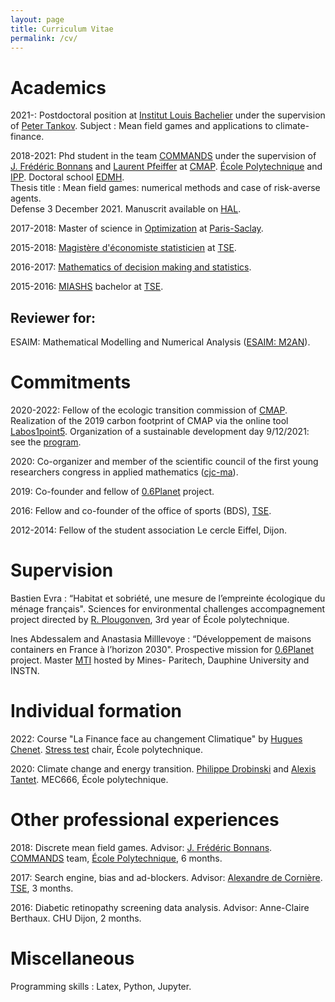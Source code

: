 ```yaml
---
layout: page
title: Curriculum Vitae
permalink: /cv/
---
```


# Academics

2021-: Postdoctoral position at [Institut Louis Bachelier](https://www.institutlouisbachelier.org) under the supervision of [Peter Tankov](https://sites.google.com/site/petertankov/). Subject : Mean field games and applications to climate-finance.

2018-2021: Phd student in the team [COMMANDS](https://portail.polytechnique.edu/cmap/fr/recherche/commands) under the supervision of [J. Frédéric Bonnans](http://www.cmap.polytechnique.fr/~bonnans/) and [Laurent Pfeiffer](https://laurentpfeiffer.gitlab.io/web/) at [CMAP](http://www.cmap.polytechnique.fr). [ École Polytechnique](https://www.polytechnique.edu) and [IPP](https://www.ip-paris.fr). Doctoral school [EDMH](https://www.universite-paris-saclay.fr/ecoles-doctorales/ecole-doctorale-de-mathematiques-hadamard-edmh). <br>
Thesis title : Mean field games: numerical methods and case of risk-averse agents. <br>
Defense 3 December 2021. Manuscrit available on [HAL](https://tel.archives-ouvertes.fr/tel-03556749).

2017-2018: Master of science in [Optimization](https://www.imo.universite-paris-saclay.fr/-optimization-) at [Paris-Saclay](https://www.universite-paris-saclay.fr).

2015-2018: [Magistère d'économiste statisticien](https://www.tse-fr.eu/fr/magistere-deconomiste-statisticien) at [TSE](https://www.tse-fr.eu/fr).

2016-2017: [Mathematics of decision making and statistics](https://www.tse-fr.eu/groups/mathematics-decision-making-and-statistics).

2015-2016: [MIASHS](https://www.tse-fr.eu/fr/licence-3-economie-et-mathematiques) bachelor at [TSE](https://www.tse-fr.eu/fr).

## Reviewer for:

ESAIM: Mathematical Modelling and Numerical Analysis ([ESAIM: M2AN](https://www.esaim-m2an.org)).


# Commitments

2020-2022: Fellow of the ecologic transition commission of [CMAP](http://www.cmap.polytechnique.fr). Realization of the 2019 carbon footprint of CMAP via the online tool [Labos1point5](https://labos1point5.org). Organization of a sustainable development day 9/12/2021: see the [program](pdf-files/ProgrammeMatineeDD.pdf).


2020: Co-organizer and member of the scientific council of the first young researchers congress in applied mathematics ([cjc-ma](https://cjc-ma2021.github.io)).

2019: Co-founder and fellow of [0.6Planet](https://www.06planet.org) project.

2016: Fellow and co-founder of the office of sports (BDS), [TSE](https://www.tse-fr.eu/fr).

2012-2014: Fellow of the student association Le cercle Eiffel, Dijon.

# Supervision

Bastien Evra : “Habitat et sobriété, une mesure de l’empreinte écologique du ménage français". Sciences for environmental challenges accompagnement project directed by [R. Plougonven](http://www.lmd.ens.fr/plougon/), 3rd year of École polytechnique.

Ines Abdessalem and Anastasia Milllevoye : “Développement de maisons containers en France à l’horizon 2030". Prospective mission for [0.6Planet](https://www.06planet.org) project. Master [MTI](https://master-mti.fr) hosted by Mines- Paritech, Dauphine University and INSTN.

# Individual formation


2022: Course "La Finance face au changement Climatique" by [Hugues Chenet](https://www.linkedin.com/in/hugueschenet/). [Stress test](http://www.cmap.polytechnique.fr/~stresstest/) chair, École polytechnique.

<!---
2022: [Winter school](https://impt-biodiv.sciencesconf.org) of [Institut des Mathématiques pour la Planète Terre](https://impt.math.cnrs.fr): climate change and biodiversity. Orsay.
-->

2020: Climate change and energy transition. [Philippe Drobinski](https://sites.google.com/site/philippedrobinski/) and [Alexis Tantet](https://alexistantet.net/author/alexistantet/). MEC666, École polytechnique.

# Other professional experiences

2018: Discrete mean field games. Advisor: [J. Frédéric Bonnans](http://www.cmap.polytechnique.fr/~bonnans/). [COMMANDS](https://portail.polytechnique.edu/cmap/fr/recherche/commands) team, [École Polytechnique](https://www.polytechnique.edu), 6 months.

2017: Search engine, bias and ad-blockers. Advisor: [Alexandre de Cornière](https://www.tse-fr.eu/people/alexandre-de-corniere). [TSE](https://www.tse-fr.eu/fr), 3 months.

2016: Diabetic retinopathy screening data analysis. Advisor: Anne-Claire Berthaux.  CHU Dijon, 2 months.

# Miscellaneous

Programming skills : Latex, Python, Jupyter.
